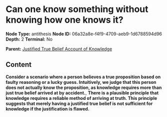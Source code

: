 # Can one know something without knowing how one knows it?

**Node Type:** antithesis
**Node ID:** 06a32a8e-f4f9-4709-aeb9-1d6788594d96
**Depth:** 2
**Terminal:** No

**Parent:** [Justified True Belief Account of Knowledge](justified-true-belief-account-of-knowledge.md)

## Content

**Consider a scenario where a person believes a true proposition based on faulty reasoning or a lucky guess. Intuitively, we judge that this person does not actually know the proposition, as knowledge requires more than just true belief arrived at by accident.**, **There is a plausible principle that knowledge requires a reliable method of arriving at truth. This principle suggests that merely having a justified true belief is not sufficient for knowledge if the justification is flawed.**

